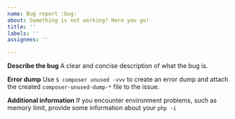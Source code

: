 ```yaml
---
name: Bug report :bug:
about: Something is not working? Here you go!
title: ''
labels: ''
assignees: ''

---
```


**Describe the bug**
A clear and concise description of what the bug is.

**Error dump**
Use `$ composer unused -vvv` to create an error dump and attach the 
created `composer-unused-dump-*` file to the issue.

**Additional information**
If you encounter environment problems, such as memory limit, provide some information
about your `php -i`
